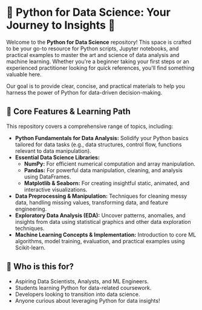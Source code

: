 # 🐍 Python for Data Science: Your Journey to Insights 🚀

Welcome to the **Python for Data Science** repository! This space is crafted to be your go-to resource for Python scripts, Jupyter notebooks, and practical examples to master the art and science of data analysis and machine learning. Whether you're a beginner taking your first steps or an experienced practitioner looking for quick references, you'll find something valuable here.

Our goal is to provide clear, concise, and practical materials to help you harness the power of Python for data-driven decision-making.

## 📌 Core Features & Learning Path

This repository covers a comprehensive range of topics, including:

* **Python Fundamentals for Data Analysis:** Solidify your Python basics tailored for data tasks (e.g., data structures, control flow, functions relevant to data manipulation).
* **Essential Data Science Libraries:**
    * **NumPy:** For efficient numerical computation and array manipulation.
    * **Pandas:** For powerful data manipulation, cleaning, and analysis using DataFrames.
    * **Matplotlib & Seaborn:** For creating insightful static, animated, and interactive visualizations.
* **Data Preprocessing & Manipulation:** Techniques for cleaning messy data, handling missing values, transforming data, and feature engineering.
* **Exploratory Data Analysis (EDA):** Uncover patterns, anomalies, and insights from data using statistical graphics and other data exploration techniques.
* **Machine Learning Concepts & Implementation:** Introduction to core ML algorithms, model training, evaluation, and practical examples using Scikit-learn.

## 🎯 Who is this for?

* Aspiring Data Scientists, Analysts, and ML Engineers.
* Students learning Python for data-related coursework.
* Developers looking to transition into data science.
* Anyone curious about leveraging Python for data insights!

<!-- ## 🔧 Getting Started: Installation

Follow these steps to get your environment set up:

1.  **Clone the Repository:**
    ```bash
    git clone [https://www.google.com/search?q=https://github.com/beingAnujChaudhary/pythonForDataScience.git](https://www.google.com/search?q=https://github.com/beingAnujChaudhary/pythonForDataScience.git)
    cd pythonForDataScience
    ```

2.  **(Recommended) Create a Virtual Environment:**
    It's good practice to use a virtual environment to manage project dependencies.
    ```bash
    python -m venv venv
    # On Windows
    # venv\Scripts\activate
    # On macOS/Linux
    # source venv/bin/activate
    ```

3.  **Install Dependencies:**
    The `requirements.txt` file lists all the necessary Python packages.
    ```bash
    pip install -r requirements.txt
    ```

## 📝 How to Use This Repository

1.  **Explore the `notebooks/` Directory:** This is where you'll find Jupyter notebooks covering tutorials, examples, and step-by-step guides.
2.  **Utilize `scripts/`:** Contains standalone Python scripts for various data science tasks or utility functions.
3.  **Practice with `datasets/`:** Sample datasets are provided here for you to use with the notebooks and scripts.

To run the Jupyter notebooks:
```bash
jupyter notebook -->
